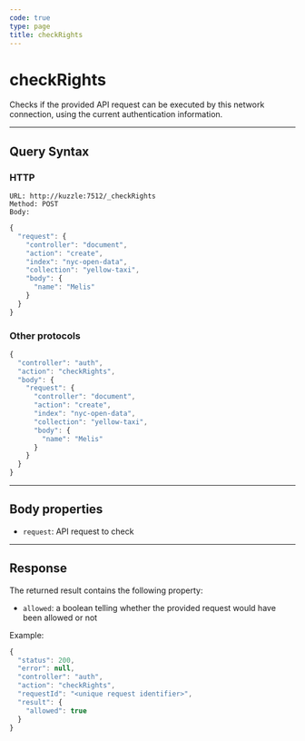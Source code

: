 ```yaml
---
code: true
type: page
title: checkRights
---
```


# checkRights

<SinceBadge version="change-me"/>

Checks if the provided API request can be executed by this network connection, using the current authentication information.

---

## Query Syntax

### HTTP

```http
URL: http://kuzzle:7512/_checkRights
Method: POST
Body:
```

```js
{
  "request": {
    "controller": "document",
    "action": "create",
    "index": "nyc-open-data",
    "collection": "yellow-taxi",
    "body": {
      "name": "Melis"
    }
  }
}
```

### Other protocols

```js
{
  "controller": "auth",
  "action": "checkRights",
  "body": {
    "request": {
      "controller": "document",
      "action": "create",
      "index": "nyc-open-data",
      "collection": "yellow-taxi",
      "body": {
        "name": "Melis"
      }
    }
  }
}
```

---

## Body properties

- `request`: API request to check

---

## Response

The returned result contains the following property:

- `allowed`: a boolean telling whether the provided request would have been allowed or not

Example:

```js
{
  "status": 200,
  "error": null,
  "controller": "auth",
  "action": "checkRights",
  "requestId": "<unique request identifier>",
  "result": {
    "allowed": true
  }
}
```

